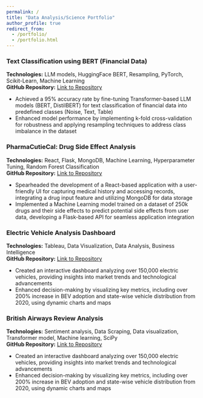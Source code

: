 ```yaml
---
permalink: /
title: "Data Analysis/Science Portfolio"
author_profile: true
redirect_from: 
  - /portfolio/
  - /portfolio.html
---
```


### Text Classification using BERT (Financial Data) 
**Technologies:** LLM models, HuggingFace BERT, Resampling, PyTorch, Scikit-Learn, Machine Learning     
**GitHub Repository:** [Link to Repository](https://github.com/ChaudharyAnshul/TextClassification)    
-	Achieved a 95% accuracy rate by fine-tuning Transformer-based LLM models (BERT, DistilBERT) for text classification of financial data into predefined classes (Noise, Text, Table)
-	Enhanced model performance by implementing k-fold cross-validation for robustness and applying resampling techniques to address class imbalance in the dataset


### PharmaCutieCal: Drug Side Effect Analysis 
**Technologies:** React, Flask, MongoDB, Machine Learning, Hyperparameter Tuning, Random Forest Classification     
**GitHub Repository:** [Link to Repository](https://github.com/TFC-Civic-Tech-Hackathon/drug-effects-predictor)   
-	Spearheaded the development of a React-based application with a user-friendly UI for capturing medical history and accessing records, integrating a drug input feature and utilizing MongoDB for data storage
-	Implemented a Machine Learning model trained on a dataset of 250k drugs and their side effects to predict potential side effects from user data, developing a Flask-based API for seamless application integration


### Electric Vehicle Analysis Dashboard 
**Technologies:** Tableau, Data Visualization, Data Analysis, Business Intelligence   
**GitHub Repository:** [Link to Repository](https://public.tableau.com/app/profile/anshul.chaudhary3806/viz/EVDashboard_17195951286360/Dashboard1)  
-	Created an interactive dashboard analyzing over 150,000 electric vehicles, providing insights into market trends and technological advancements
-	Enhanced decision-making by visualizing key metrics, including over 200% increase in BEV adoption and state-wise vehicle distribution from 2020, using dynamic charts and maps

### British Airways Review Analysis 
**Technologies:** Sentiment analysis, Data Scraping, Data visualization, Transformer model, Machine learning, SciPy   
**GitHub Repository:** [Link to Repository](https://public.tableau.com/app/profile/anshul.chaudhary3806/viz/EVDashboard_17195951286360/Dashboard1)  
-	Created an interactive dashboard analyzing over 150,000 electric vehicles, providing insights into market trends and technological advancements
-	Enhanced decision-making by visualizing key metrics, including over 200% increase in BEV adoption and state-wise vehicle distribution from 2020, using dynamic charts and maps
